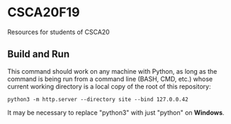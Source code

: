 # CSCA20F19
Resources for students of CSCA20

## Build and Run
This command should work on any machine with Python, as long
as the command is being run from a command line (BASH, CMD, etc.)
whose current working directory is a local copy of the root of this
repository:

```
python3 -m http.server --directory site --bind 127.0.0.42
```

It may be necessary to replace "python3" with just "python" on **Windows**.